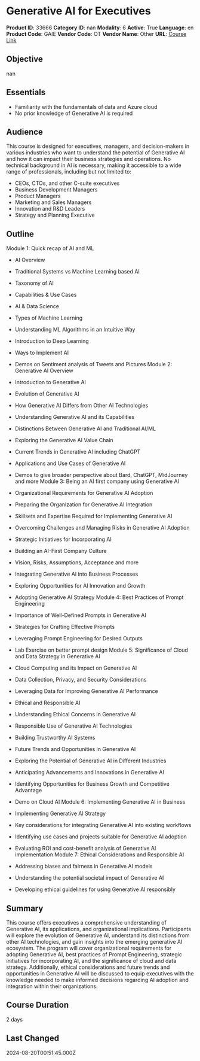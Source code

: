 # Generative AI for Executives

**Product ID**: 33666
**Category ID**: nan
**Modality**: 6
**Active**: True
**Language**: en
**Product Code**: GAIE
**Vendor Code**: OT
**Vendor Name**: Other
**URL**: [Course Link](https://www.fastlaneus.com/course/ot-gaie)

## Objective
nan

## Essentials
- Familiarity with the fundamentals of data and Azure cloud
- No prior knowledge of Generative AI is required

## Audience
This course is designed for executives, managers, and decision-makers in various industries who want to understand the potential of Generative AI and how it can impact their business strategies and operations. No technical background in AI is necessary, making it accessible to a wide range of professionals, including but not limited to:



- CEOs, CTOs, and other C-suite executives
- Business Development Managers
- Product Managers
- Marketing and Sales Managers
- Innovation and R&D Leaders
- Strategy and Planning Executive

## Outline
Module 1: Quick recap of AI and ML


- AI Overview
- Traditional Systems vs Machine Learning based AI
- Taxonomy of AI
- Capabilities & Use Cases
- AI & Data Science
- Types of Machine Learning
- Understanding ML Algorithms in an Intuitive Way
- Introduction to Deep Learning
- Ways to Implement AI
- Demos on Sentiment analysis of Tweets and Pictures
Module 2: Generative AI Overview


- Introduction to Generative AI
- Evolution of Generative AI
- How Generative AI Differs from Other AI Technologies
- Understanding Generative AI and its Capabilities
- Distinctions Between Generative AI and Traditional AI/ML
- Exploring the Generative AI Value Chain
- Current Trends in Generative AI including ChatGPT
- Applications and Use Cases of Generative AI
- Demos to give broader perspective about Bard, ChatGPT, MidJourney and more
Module 3: Being an AI first company using Generative AI


- Organizational Requirements for Generative AI Adoption
- Preparing the Organization for Generative AI Integration
- Skillsets and Expertise Required for Implementing Generative AI
- Overcoming Challenges and Managing Risks in Generative AI Adoption
- Strategic Initiatives for Incorporating AI
- Building an AI-First Company Culture
- Vision, Risks, Assumptions, Acceptance and more
- Integrating Generative AI into Business Processes
- Exploring Opportunities for AI Innovation and Growth
- Adopting Generative AI Strategy
Module 4: Best Practices of Prompt Engineering


- Importance of Well-Defined Prompts in Generative AI
- Strategies for Crafting Effective Prompts
- Leveraging Prompt Engineering for Desired Outputs
- Lab Exercise on better prompt design
Module 5: Significance of Cloud and Data Strategy in Generative AI


- Cloud Computing and its Impact on Generative AI
- Data Collection, Privacy, and Security Considerations
- Leveraging Data for Improving Generative AI Performance
- Ethical and Responsible AI
- Understanding Ethical Concerns in Generative AI
- Responsible Use of Generative AI Technologies
- Building Trustworthy AI Systems
- Future Trends and Opportunities in Generative AI
- Exploring the Potential of Generative AI in Different Industries
- Anticipating Advancements and Innovations in Generative AI
- Identifying Opportunities for Business Growth and Competitive Advantage
- Demo on Cloud AI
Module 6: Implementing Generative AI in Business


- Implementing Generative AI Strategy
- Key considerations for integrating Generative AI into existing workflows
- Identifying use cases and projects suitable for Generative AI adoption
- Evaluating ROI and cost-benefit analysis of Generative AI implementation
Module 7: Ethical Considerations and Responsible AI


- Addressing biases and fairness in Generative AI models
- Understanding the potential societal impact of Generative AI
- Developing ethical guidelines for using Generative AI responsibly

## Summary
This course offers executives a comprehensive understanding of Generative AI, its applications, and organizational implications. Participants will explore the evolution of Generative AI, understand its distinctions from other AI technologies, and gain insights into the emerging generative AI ecosystem. The program will cover organizational requirements for adopting Generative AI, best practices of Prompt Engineering, strategic initiatives for incorporating AI, and the significance of cloud and data strategy. Additionally, ethical considerations and future trends and opportunities in Generative AI will be discussed to equip executives with the knowledge needed to make informed decisions regarding AI adoption and integration within their organizations.

## Course Duration
2 days

## Last Changed
2024-08-20T00:51:45.000Z
